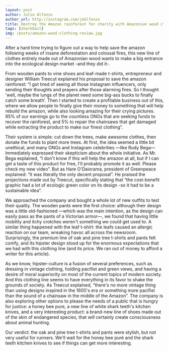 ```yaml
---
layout: post
author: Julio Alfonzo
author_url: http://instagram.com/jdalfonzo
title: Destroy the Amazon rainforest for charity with Amazonian wood clothing - Review
tags: [sharkbait]
img: /posts/amazon-wood-clothing-review.jpg
---
```


After a hard time trying to figure out a way to help save the amazon following weeks of insane deforestation and colossal fires, this new line of clothes entirely made out of Amazonian wood wants to make a big entrance into the ecological design market -and they did it-.

From wooden pants to vine shoes and leaf-made t-shirts, entrepreneur and designer William Treecut explained his proposal to save the amazon rainforest: “I got tired of seeing all those Instagram influencers, only sending their thoughts and prayers after those alarming fires. So I thought 'well, maybe the lungs of the planet need some big-ass bucks to finally catch some breath’. Then I started to create a profitable business out of this, where we allow people to finally give their money to something that will help rebuild the amazon, while also looking amazing for their crying pictures. 95% of our earnings go to the countless ONGs that are seeking funds to recover the rainforest, and 5% to repair the chainsaws that get damaged while extracting the product to make our finest clothing”.

Their system is simple: cut down the trees, make awesome clothes, then donate the funds to plant more trees. At first, the idea seemed a little bit unethical, and many ONGs and Instagram celebrities —like Rudy Bega— Immediately expressed their skepticism about the whole initiative. As Mr. Bega explained, “I don't know if this will help the amazon at all, but if I can get a taste of this product for free, I'll probably promote it as well. Please check my new video”. But as Hare O'Daiorama, president of Greenpeace explained: “it was literally the only decent proposal”. He praised the projections made out by Treecut, specifically stating that “the cost-benefit graphic had a lot of ecologic green color on its design -so it had to be a sustainable idea”.

We approached the company and bought a whole lot of new outfits to test their quality. The wooden pants were the first choice: although their design was a little old-fashioned —which was the main intention, as the design can easily pass as the pants of a Victorian armor—, we found that having little mobility and itchy crotches weren't something we could get used to. A similar thing happened with the leaf t-shirt: the leafs caused an allergic reaction on our team, wreaking havoc all across the newsroom. Surprisingly, the premium line of oak and pine tree t-shirts and pants felt comfy, and its hipster design stood up for the enormous expectations that we had with this clothing line (and its price. We ran out of money to afford a writer for this article).

As we know, hipster-culture is a fusion of several preferences, such as dressing in vintage clothing, holding pacifist and green views, and having a desire of moral superiority on most of the current topics of modern society. And this clothing line seems to have everything in its favor to shake the grounds of society. As Treecut explained, “there's no more vintage thing than using designs inspired in the 1600's era or something more pacifist than the sound of a chainsaw in the middle of the Amazon”. The company is also exploring other options to please the needs of a public that is hungry for justice: a honey bee pure, a new line of white shark teeth's kitchen knives, and a very interesting product: a brand-new line of shoes made out of the skin of endangered species, that will certainly create consciousness about animal hunting.

Our verdict: the oak and pine tree t-shirts and pants were stylish, but not very useful for runners. We'll wait for the honey bee puré and the shark teeth kitchen knives to see if things can get more interesting.
